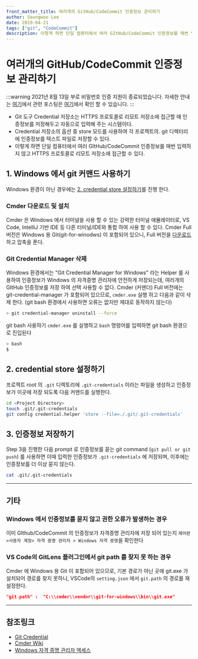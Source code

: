 ```yaml
---
front_matter_title: 여러개의 GitHub/CodeCommit 인증정보 관리하기
author: Seungwoo Lee
date: 2019-04-21
tags: ["git", "CodeCommit"]
description: 이렇게 하면 단일 컴퓨터에서 여러 GItHub/CodeCommit 인증정보를 매번 입력하지 않고 HTTPS 프로토콜로 리모트 저장소에 접근 할 수 있다.
---
```


# 여러개의 GitHub/CodeCommit 인증정보 관리하기

:::warning
2021년 8월 13일 부로 비밀번호 인증 지원이 종료되었습니다. 자세한 안내는 [여기](https://github.blog/2020-12-15-token-authentication-requirements-for-git-operations/)에서 관련 포스팅은 [여기](/blog/2021/08/16/how-to-connecting-to-github-with-ssh.html)에서 확인 할 수 있습니다.
:::

* Git 도구 Credential 저장소는 HTTPS 프로토콜로 리모트 저장소에 접근할 때 인증정보를 저장해두고 자동으로 입력해 주는 시스템이다.
* Credential 저장소의 옵션 중 store 모드를 사용하여 각 프로젝트의. git 디렉터리에 인증정보를 텍스트 파일로 저장할 수 있다.
* 이렇게 하면 단일 컴퓨터에서 여러 GItHub/CodeCommit 인증정보를 매번 입력하지 않고 HTTPS 프로토콜로 리모트 저장소에 접근할 수 있다.

## 1. Windows 에서 git 커맨드 사용하기  

Windows 환경이 아닌 경우에는 [2. credential store 설정하기](how-to-git-mulitple-account.html#_2-credential-store-설정하기)를 진행 한다.

### Cmder 다운로드 및 설치

Cmder 은 Windows 에서 터미널을 사용 할 수 있는 강력한 터미널 애뮬레이터로, VS Code, IntelliJ 기반 IDE 등 다른 터미널/IDE와 통합 하여 사용 할 수 있다. Cmder Full 버전은 Windows 용 Git(git-for-winodws) 이 포함되어 있으니, Full 버전을 [다운로드](https://cmder.net/) 하고 압축을 푼다.

### Git Credential Manager 삭제  

Windows 환경에서는 "Git Credential Manager for Windows" 라는 Helper 를 사용하여 인증정보가 Windows 의 자격증명 관리자에 안전하게 저장되는데, 여러개의 GItHub 인증정보를 저장 하여 선택 사용할 수 없다.  Cmder (커맨더) Full 버전에는 git-credential-manager 가 포함되어 있으므로, `cmder.exe` 실행 하고 다음과 같이 삭제 한다. (git bash 환경에서 사용하면 오류는 없지만 제대로 동작하지 않는다)

```bash
> git credential-manager uninstall --force
```

git bash 사용하기
`cmder.exe` 를 실행하고 `bash` 명령어를 입력하면 git bash 환경으로 진입된다

```bash
> bash
$ 
```

## 2. credential store 설정하기

프로젝트 root 의 `.git` 디렉토리에 `.git-credentials` 이라는 파일을 생성하고 인증정보가 이곳에 저장 되도록 다음 커맨드를 실행한다.

```bash
cd <Project Directory> 
touch .git/.git-credentials
git config credential.helper 'store --file=./.git/.git-credentials' 
```

## 3. 인증정보 저장하기  

Step 3을 진행한 다음 prompt 로 인증정보를 묻는 git command (`git pull or git push`) 를 사용하면 이때 입력한 인증정보가 `.git-credentials` 에 저장되며, 이후에는 인증정보를 더 이상 묻지 않는다.

```bash
cat .git/.git-credentials
```

--------------------------------------------------------------

## 기타

### Windows 에서 인증정보를 묻지 않고 권한 오류가 발생하는 경우

이미 GIthub/CodeCommit 의 인증정보가 자격증명 관리자에 저장 되어 있는지 `제어판>사용자 계정> 자격 증명 관리자 > Windows 자격 증명`을 확인한다

### VS Code의 GitLens 플러그인에서 git path 를 찾지 못 하는 경우

Cmder 에 Windows 용 Git 이 포함되어 있으므로, 기본 경로가 아닌 곳에 git.exe 가 설치되어 경로를 찾지 못하니, VSCode의  `setting.json` 에서 `git.path` 의 경로를 재설정한다.

```json
"git.path" :  "C:\\cmder\\vendor\\git-for-windows\\bin\\git.exe"
```

--------------------------------------------------------------

## 참조링크

* [Git Credential](https://git-scm.com/book/ko/v2/Git-도구-Credential-저장소)
* [Cmder Wiki](https://github.com/cmderdev/cmder/wiki)
* [Windows 자격 증명 관리자 액세스](https://support.microsoft.com/ko-kr/help/4026814/windows-accessing-credential-manager)

<Comment/>
